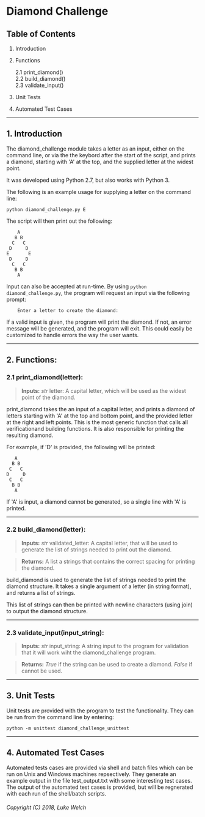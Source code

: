 # Diamond Challenge

## Table of Contents
1. Introduction
2. Functions

   2.1 print_diamond()  
   2.2 build_diamond()  
   2.3 validate_input()  
3. Unit Tests
4. Automated Test Cases

---

## 1. Introduction
The diamond_challenge module takes a letter as an input, either on the command line, or via the
the keybord after the start of the script, and prints a diamond, starting with 'A' at the top,
and the supplied letter at the widest point.

It was developed using Python 2.7, but also works with Python 3.

The following is an example usage for supplying a letter
on the command line:
```
python diamond_challenge.py E
```
The script will then print out the following:
```
    A
   B B
  C   C
 D     D
E       E
 D     D
  C   C
   B B
    A
```

Input can also be accepted at run-time. By using `python diamond_challenge.py`, the program will request an input via the following prompt:

```
    Enter a letter to create the diamond:
```
If a valid input is given, the program will print the diamond. If not, an error message will be generated, and the program will exit. This could easily be customized to handle errors the way the user wants.

---

## 2. Functions:
### **2.1 print_diamond(letter):**
>**Inputs:** *str* letter: A capital letter, which will be used as
the widest point of the diamond.

print_diamond takes the an input of a capital letter, and prints a diamond of letters starting with 'A' at the top
and bottom point, and the provided letter at the right and left points. This is the most generic
function that calls all verificationand building functions. It is also responsible for printing
the resulting diamond.

For example, if 'D' is provided, the following will be printed:
```
   A
  B B
 C   C
D     D
 C   C
  B B
   A
```

If 'A' is input, a diamond cannot be generated, so a single line with 'A' is printed.

---

### **2.2 build_diamond(letter):**
>**Inputs:** *str* validated_letter: A capital letter, that will be used to generate the
list of strings needed to print out the diamond.

>**Returns:** A list a strings that contains the correct spacing for printing
the diamond.

build_diamond is used to generate the list of strings needed to print the diamond structure.
It takes a single argument of a letter (in string format), and returns a list of strings.

This list of strings can then be printed with newline characters (using join) to output the
diamond structure.

---

### **2.3 validate_input(input_string):**
>**Inputs:** *str* input_string: A string input to the program for validation
that it will work wiht the diamond_challenge program.

>**Returns:** *True* if the string can be used to create a diamond.
*False* if cannot be used.

---
## 3. Unit Tests
Unit tests are provided with the program to test the functionality.
They can be run from the command line by entering:
```
python -m unittest diamond_challenge_unittest
```

---

## 4. Automated Test Cases
Automated tests cases are provided via shell and batch files which can 
be run on Unix and Windows machines repsectively. They generate an example output in the file test_output.txt
with some interesting test cases. The output of the automated test cases is provided, but will
be regnerated with each run of the shell/batch scripts.

###### Copyright (C) 2018, Luke Welch 